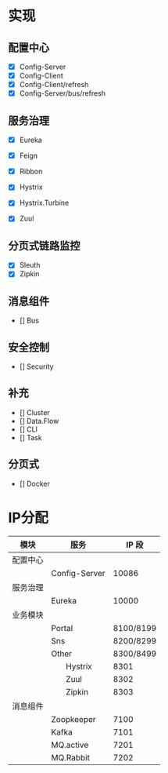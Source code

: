 
# 实现
## 配置中心
- [x] Config-Server
- [x] Config-Client
- [x] Config-Client/refresh
- [x] Config-Server/bus/refresh

## 服务治理
- [x] Eureka
- [x] Feign
- [x] Ribbon
- [x] Hystrix
- [x] Hystrix.Turbine
- [x] Zuul


## 分页式链路监控
- [x] Sleuth
- [x] Zipkin

## 消息组件
- [] Bus

## 安全控制
- [] Security

## 补充
- [] Cluster
- [] Data.Flow
- [] CLI
- [] Task

## 分页式
- [] Docker



# IP分配

| 模块     | 服务                               | IP 段     |
|----------|------------------------------------|-----------|
| 配置中心 |                                    |           |
|          | Config-Server                      | 10086     |
| 服务治理 |                                    |           |
|          | Eureka                             | 10000     |
| 业务模块 |                                    |           |
|          | Portal                             | 8100/8199 |
|          | Sns                                | 8200/8299 |
|          | Other                              | 8300/8499 |
|          | &nbsp; &nbsp; &nbsp; &nbsp;Hystrix | 8301      |
|          | &nbsp; &nbsp; &nbsp; &nbsp;Zuul    | 8302      |
|          | &nbsp; &nbsp; &nbsp; &nbsp;Zipkin  | 8303      |
| 消息组件 |                                    |           |
|          | Zoopkeeper                         | 7100      |
|          | Kafka                              | 7101      |
|          | MQ.active                          | 7201      |
|          | MQ.Rabbit                          | 7202      |